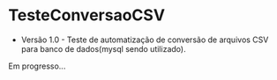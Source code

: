 # TesteConversaoCSV

- Versão 1.0 - Teste de automatização de conversão de arquivos CSV para banco de dados(mysql sendo utilizado).

Em progresso...

